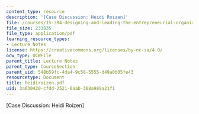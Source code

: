 ```yaml
---
content_type: resource
description: '[Case Discussion: Heidi Roizen]'
file: /courses/15-394-designing-and-leading-the-entrepreneurial-organization-spring-2003/3a630420cfdd25216aab368a989a21f1_heidiroizen.pdf
file_size: 233835
file_type: application/pdf
learning_resource_types:
- Lecture Notes
license: https://creativecommons.org/licenses/by-nc-sa/4.0/
ocw_type: OCWFile
parent_title: Lecture Notes
parent_type: CourseSection
parent_uid: 548b59fc-4da4-9c58-5555-d49a0b05fe43
resourcetype: Document
title: heidiroizen.pdf
uid: 3a630420-cfdd-2521-6aab-368a989a21f1
---
```

[Case Discussion: Heidi Roizen]